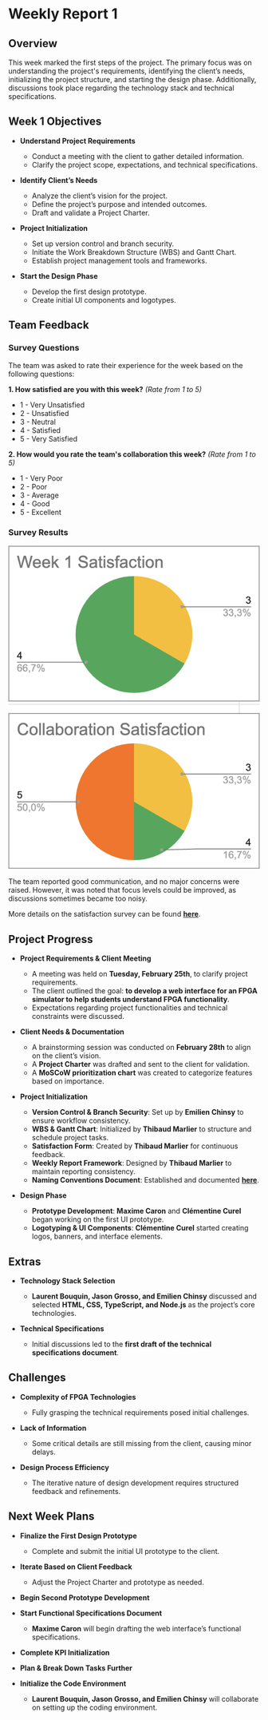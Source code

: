 # **Weekly Report 1**  

## **Overview**  

This week marked the first steps of the project. The primary focus was on understanding the project's requirements, identifying the client’s needs, initializing the project structure, and starting the design phase. Additionally, discussions took place regarding the technology stack and technical specifications.  

## **Week 1 Objectives**  

- **Understand Project Requirements**  
  - Conduct a meeting with the client to gather detailed information.  
  - Clarify the project scope, expectations, and technical specifications.  

- **Identify Client’s Needs**  
  - Analyze the client’s vision for the project.  
  - Define the project’s purpose and intended outcomes.  
  - Draft and validate a Project Charter.  

- **Project Initialization**  
  - Set up version control and branch security.  
  - Initiate the Work Breakdown Structure (WBS) and Gantt Chart.  
  - Establish project management tools and frameworks.  

- **Start the Design Phase**  
  - Develop the first design prototype.  
  - Create initial UI components and logotypes.  

## **Team Feedback**  

### **Survey Questions**  

The team was asked to rate their experience for the week based on the following questions:  

**1. How satisfied are you with this week?** *(Rate from 1 to 5)*  
- 1 - Very Unsatisfied  
- 2 - Unsatisfied  
- 3 - Neutral  
- 4 - Satisfied  
- 5 - Very Satisfied  

**2. How would you rate the team's collaboration this week?** *(Rate from 1 to 5)*  
- 1 - Very Poor  
- 2 - Poor  
- 3 - Average  
- 4 - Good  
- 5 - Excellent  

### **Survey Results**  

![alt text](images/kpis-week1.png)  

The team reported good communication, and no major concerns were raised. However, it was noted that focus levels could be improved, as discussions sometimes became too noisy.  

More details on the satisfaction survey can be found **[here](https://docs.google.com/spreadsheets/d/1EJIGbOufF86FP-Pb6Y5z0wuYymK0fEmoFKtg16JfIHg/edit?resourcekey=&gid=322050487#gid=322050487)**.  

## **Project Progress**  

- **Project Requirements & Client Meeting**  
  - A meeting was held on **Tuesday, February 25th**, to clarify project requirements.  
  - The client outlined the goal: **to develop a web interface for an FPGA simulator to help students understand FPGA functionality**.  
  - Expectations regarding project functionalities and technical constraints were discussed.  

- **Client Needs & Documentation**  
  - A brainstorming session was conducted on **February 28th** to align on the client’s vision.  
  - A **Project Charter** was drafted and sent to the client for validation.  
  - A **MoSCoW prioritization chart** was created to categorize features based on importance.  

- **Project Initialization**  
  - **Version Control & Branch Security**: Set up by **Emilien Chinsy** to ensure workflow consistency.  
  - **WBS & Gantt Chart**: Initialized by **Thibaud Marlier** to structure and schedule project tasks.  
  - **Satisfaction Form**: Created by **Thibaud Marlier** for continuous feedback.  
  - **Weekly Report Framework**: Designed by **Thibaud Marlier** to maintain reporting consistency.  
  - **Naming Conventions Document**: Established and documented **[here](../../technical-specifications/naming-conventions.md)**.  

- **Design Phase**  
  - **Prototype Development**: **Maxime Caron** and **Clémentine Curel** began working on the first UI prototype.  
  - **Logotyping & UI Components**: **Clémentine Curel** started creating logos, banners, and interface elements.  

## **Extras**  

- **Technology Stack Selection**  
  - **Laurent Bouquin, Jason Grosso, and Emilien Chinsy** discussed and selected **HTML, CSS, TypeScript, and Node.js** as the project’s core technologies.  

- **Technical Specifications**  
  - Initial discussions led to the **first draft of the technical specifications document**.  

## **Challenges**  

- **Complexity of FPGA Technologies**  
  - Fully grasping the technical requirements posed initial challenges.  

- **Lack of Information**  
  - Some critical details are still missing from the client, causing minor delays.  

- **Design Process Efficiency**  
  - The iterative nature of design development requires structured feedback and refinements.  

## **Next Week Plans**  

- **Finalize the First Design Prototype**  
  - Complete and submit the initial UI prototype to the client.  

- **Iterate Based on Client Feedback**  
  - Adjust the Project Charter and prototype as needed.  

- **Begin Second Prototype Development**  

- **Start Functional Specifications Document**  
  - **Maxime Caron** will begin drafting the web interface’s functional specifications.  

- **Complete KPI Initialization**  

- **Plan & Break Down Tasks Further**  

- **Initialize the Code Environment**  
  - **Laurent Bouquin, Jason Grosso, and Emilien Chinsy** will collaborate on setting up the coding environment.  

